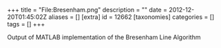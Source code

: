 +++
title = "File:Bresenham.png"
description = ""
date = 2012-12-20T01:45:02Z
aliases = []
[extra]
id = 12662
[taxonomies]
categories = []
tags = []
+++

Output of MATLAB implementation of the Bresenham Line Algorithm
